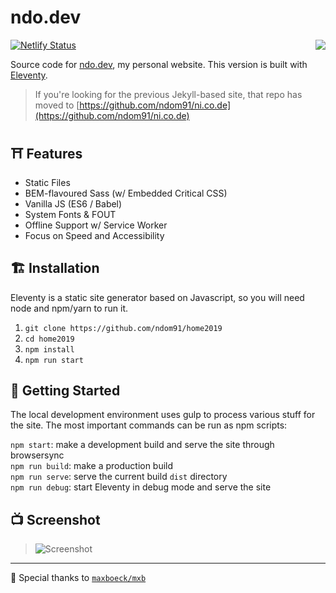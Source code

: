 # ndo.dev
<img src="https://ndo.dev/assets/images/favicon/android-chrome-152x152.png" align="right"></img>

[![Netlify Status](https://api.netlify.com/api/v1/badges/311ca4b4-e3bb-4cf7-b13c-e394e9caa022/deploy-status)](https://app.netlify.com/sites/ndom91/deploys)

Source code for [ndo.dev](https://ndo.dev), my personal website.  This version is built with [Eleventy](https://www.11ty.io). 

> If you're looking for the previous Jekyll-based site, that repo has moved to [https://github.com/ndom91/ni.co.de](https://github.com/ndom91/ni.co.de)

## ⛩️  Features

* Static Files
* BEM-flavoured Sass (w/ Embedded Critical CSS)
* Vanilla JS (ES6 / Babel)
* System Fonts & FOUT
* Offline Support w/ Service Worker
* Focus on Speed and Accessibility

## 🏗️ Installation

Eleventy is a static site generator based on Javascript, so you will need node and npm/yarn to run it.

1. `git clone https://github.com/ndom91/home2019`
2. `cd home2019`
3. `npm install`
4. `npm run start`

## 🚀 Getting Started

The local development environment uses gulp to process various stuff for the site. 
The most important commands can be run as npm scripts:

`npm start`: make a development build and serve the site through browsersync  
`npm run build`: make a production build  
`npm run serve`: serve the current build `dist` directory  
`npm run debug`: start Eleventy in debug mode and serve the site  

## 📺 Screenshot

> ![Screenshot](http://i.imgur.com/Po3K5Pm.png)

--- 

🙏 Special thanks to [`maxboeck/mxb`](https://github.com/maxboeck/mxb)
